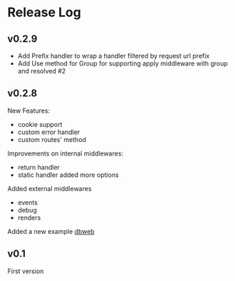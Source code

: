 # Release Log

## v0.2.9

* Add Prefix handler to wrap a handler filtered by request url prefix
* Add Use method for Group for supporting apply middleware with group and resolved #2

## v0.2.8

New Features:
* cookie support
* custom error handler
* custom routes' method

Improvements on internal middlewares:
* return handler
* static handler added more options

Added external middlewares
* events
* debug
* renders

Added a new example [dbweb](github.com/go-xorm/dbweb)

## v0.1

First version